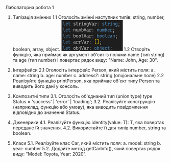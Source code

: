 Лаболаторна робота 1

1. Типізація змінних
1.1	Оголосіть змінні наступних типів: string, number, boolean, array, object.
   ![Рис. 1](screenshots/1_1.png)
1.2	Створіть функцію, яка приймає як аргумент об'єкт із полями name (тип string) та age (тип number) і повертає рядок виду: "Name: John, Age: 30".

3. Інтерфейси
2.1	Оголосіть інтерфейс Person, який містить поля:
a.	name: string
b.	age: number
c.	address?: string (опціональне поле)
2.2	Реалізуйте функцію printPerson, яка приймає об'єкт типу Person та виводить його дані у консоль.

4. Композитні типи
3.1.	Оголосіть об'єднаний тип (union type)
type Status = 'success' | 'error' | 'loading';
3.2.	Реалізуйте конструкцію (наприклад, функцію або умову), яка виводить повідомлення відповідно до значення Status.

5. Дженерики
4.1.	Реалізуйте функцію identity<T>(value: T): T, яка повертає передане їй значення.
4.2.	Використайте її для типів number, string та boolean.

6. Класи
5.1.	Реалізуйте клас Car, який містить поля:
a.	model: string
b.	year: number
5.2.	Додайте метод getCarInfo(), який повертає рядок виду: "Model: Toyota, Year: 2020".
